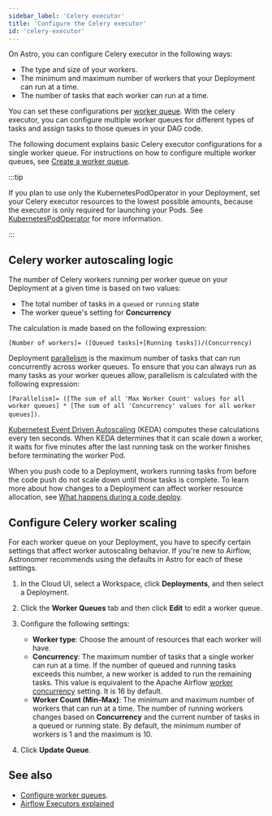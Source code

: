 ```yaml
---
sidebar_label: 'Celery executor'
title: 'Configure the Celery executor'
id: 'celery-executor'
---
```


On Astro, you can configure Celery executor in the following ways:

- The type and size of your workers.
- The minimum and maximum number of workers that your Deployment can run at a time.
- The number of tasks that each worker can run at a time.

You can set these configurations per [worker queue](configure-worker-queues.md). With the celery executor, you can configure multiple worker queues for different types of tasks and assign tasks to those queues in your DAG code.

The following document explains basic Celery executor configurations for a single worker queue. For instructions on how to configure multiple worker queues, see [Create a worker queue](configure-worker-queues.md#create-or-edit-a-worker-queue).

:::tip

If you plan to use only the KubernetesPodOperator in your Deployment, set your Celery executor resources to the lowest possible amounts, because the executor is only required for launching your Pods. See [KubernetesPodOperator](kubernetespodoperator.md) for more information. 

:::

## Celery worker autoscaling logic

The number of Celery workers running per worker queue on your Deployment at a given time is based on two values:

- The total number of tasks in a `queued` or `running` state
- The worker queue's setting for **Concurrency**

The calculation is made based on the following expression:

`[Number of workers]= ([Queued tasks]+[Running tasks])/(Concurrency)`

Deployment [parallelism](https://airflow.apache.org/docs/apache-airflow/stable/configurations-ref.html#parallelism) is the maximum number of tasks that can run concurrently across worker queues. To ensure that you can always run as many tasks as your worker queues allow, parallelism is calculated with the following expression:

`[Parallelism]= ([The sum of all 'Max Worker Count' values for all worker queues] * [The sum of all 'Concurrency' values for all worker queues])`.

[Kubernetest Event Driven Autoscaling](https://keda.sh/) (KEDA) computes these calculations every ten seconds. When KEDA determines that it can scale down a worker, it waits for five minutes after the last running task on the worker finishes before terminating the worker Pod.

When you push code to a Deployment, workers running tasks from before the code push do not scale down until those tasks is complete. To learn more about how changes to a Deployment can affect worker resource allocation, see [What happens during a code deploy](deploy-code.md#what-happens-during-a-code-deploy).

## Configure Celery worker scaling

For each worker queue on your Deployment, you have to specify certain settings that affect worker autoscaling behavior. If you're new to Airflow, Astronomer recommends using the defaults in Astro for each of these settings.

1. In the Cloud UI, select a Workspace, click **Deployments**, and then select a Deployment.

2. Click the **Worker Queues** tab and then click **Edit** to edit a worker queue.

3. Configure the following settings:

    - **Worker type**: Choose the amount of resources that each worker will have.
    - **Concurrency**: The maximum number of tasks that a single worker can run at a time. If the number of queued and running tasks exceeds this number, a new worker is added to run the remaining tasks. This value is equivalent to the Apache Airflow [worker concurrency](https://airflow.apache.org/docs/apache-airflow/stable/configurations-ref.html#worker-concurrency) setting. It is 16 by default.
    - **Worker Count (Min-Max)**: The minimum and maximum number of workers that can run at a time. The number of running workers changes based on **Concurrency** and the current number of tasks in a queued or running state. By default, the minimum number of workers is 1 and the maximum is 10.
    
4. Click **Update Queue**.

## See also

- [Configure worker queues](configure-worker-queues.md).
- [Airflow Executors explained](https://docs.astronomer.io/learn/airflow-executors-explained)
